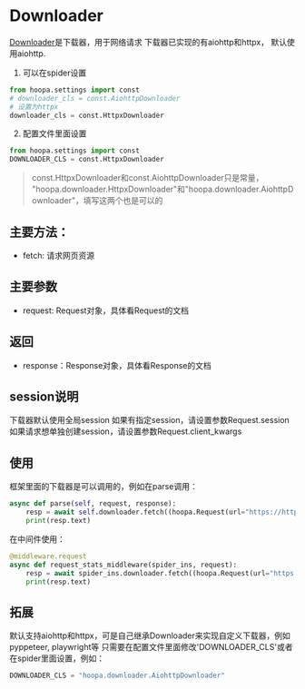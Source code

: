 # Downloader
[Downloader](https://github.com/fishtn/hoopa/blob/master/hoopa/downloader.py)是下载器，用于网络请求
下载器已实现的有aiohttp和httpx， 默认使用aiohttp.
1. 可以在spider设置
```python
from hoopa.settings import const
# downloader_cls = const.AiohttpDownloader
# 设置为httpx
downloader_cls = const.HttpxDownloader
```
2. 配置文件里面设置
```python
from hoopa.settings import const
DOWNLOADER_CLS = const.HttpxDownloader
```
> const.HttpxDownloader和const.AiohttpDownloader只是常量，
> "hoopa.downloader.HttpxDownloader"和"hoopa.downloader.AiohttpDownloader"，填写这两个也是可以的


## 主要方法：
- fetch: 请求网页资源


## 主要参数
- request: Request对象，具体看Request的文档


## 返回
- response：Response对象，具体看Response的文档


## session说明
下载器默认使用全局session
如果有指定session，请设置参数Request.session
如果请求想单独创建session，请设置参数Request.client_kwargs


## 使用
框架里面的下载器是可以调用的，例如在parse调用：

```python
async def parse(self, request, response):
    resp = await self.downloader.fetch((hoopa.Request(url="https://httpbin.org/get")))
    print(resp.text)
```

在中间件使用：
```python
@middleware.request
async def request_stats_middleware(spider_ins, request):
    resp = await spider_ins.downloader.fetch((hoopa.Request(url="https://httpbin.org/get")))
    print(resp.text)
```


## 拓展
默认支持aiohttp和httpx，可是自己继承Downloader来实现自定义下载器，例如pyppeteer, playwright等
只需要在配置文件里面修改'DOWNLOADER_CLS'或者在spider里面设置，例如：

```python
DOWNLOADER_CLS = "hoopa.downloader.AiohttpDownloader"
```



